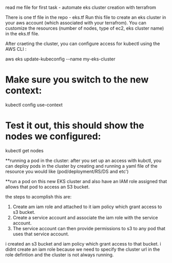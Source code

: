 read me file for first task - automate eks cluster creation with terrafrom

There is one tf file in the repo - eks.tf
Run this file to create an eks cluster in your aws account (which associated with your terrafrom).
You can customize the resources (number of nodes, type of ec2, eks cluster name) in the eks.tf file.

After craeting the cluster, you can configure access for kubectl using the AWS CLI :

aws eks update-kubeconfig --name my-eks-cluster

# Make sure you switch to the new context:
kubectl config use-context 

# Test it out, this should show the nodes we configured:
kubectl get nodes

**running a pod in the cluster:
after you set up an access with kubctl, you can deploy pods in the cluster by creating and running a yaml file of the 
resource you would like (pod/deployment/RS/DS and etc')

**run a pod on this new EKS cluster and also have an IAM role assigned that allows that pod to access an S3 bucket.

the steps to acomplish this are:
1.  Create am iam role and attached to it iam policy which grant access to s3 bucket.
2.  Create a service account and associate the iam role with the service account.
3.  The service account can then provide permissions to s3 to any pod that uses that service account.

i created an s3 bucket and iam policy which grant access to that bucket.
i didnt create an iam role because we need to specify the cluster url in the role defintion and the cluster is not always running. 
